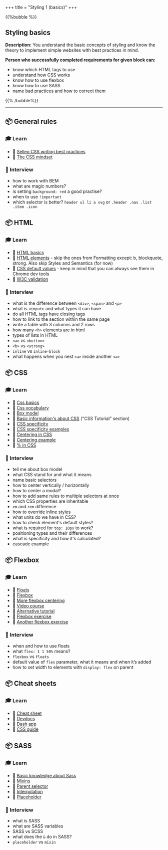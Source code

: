 +++
title = "Styling 1 (basics)"
+++

{{%bubble %}}

## Styling basics

**Description:** You understand the basic concepts of styling and know the theory to implement simple websites with best practices in mind.

**Person who successfully completed requirements for given block can:**

- know which HTML tags to use
- understand how CSS works
- know how to use flexbox
- know how to use SASS
- name bad practices and how to correct them

{{% /bubble%}}

---

## 📦 General rules

### 🎓 Learn

* 📗 [Selleo CSS writing best practices](https://gist.github.com/ArekJanik/0f2a101935aed483782c15f2d5b73273)
* 📗 [The CSS mindset](https://mxb.dev/blog/the-css-mindset/)

### 🎤 Interview

* how to work with BEM
* what are magic numbers?
* is setting `background: red` a good practise?
* when to use `!important`
* which selector is better? `header ul li a svg` or `.header .nav .list .item .icon`

## 📦 HTML

### 🎓 Learn

* 📗 [HTML basics](https://www.w3schools.com/html/html_basic.asp)
* 📗 [HTML elements](https://www.w3schools.com/tags/ref_byfunc.asp) - skip the ones from Formatting except: b, blockquote, strong. Also skip Styles and Semantics (for now)
* 📗 [CSS default values](https://www.w3schools.com/csSref/css_default_values.asp) - keep in mind that you can always see them in Chrome dev tools
* 📗 [W3C validation](https://validator.w3.org/#validate_by_input)

### 🎤 Interview

* what is the difference between `<div>`, `<span>` and `<p>`
* what is `<input>` and what types it can have
* do all HTML tags have closing tags
* how to link to the section within the same page
* write a table with 3 columns and 2 rows
* how many `<h>` elements are in html
* types of lists in HTML
* `<a>` vs `<button>`
* `<b>` vs `<strong>`
* `inline` vs `inline-block`
* what happens when you nest `<a>` inside another `<a>`
  

## 📦 CSS

### 🎓 Learn

* 📗 [Css basics](https://developer.mozilla.org/en/docs/Learn/Getting_started_with_the_web/CSS_basics)
* 📗 [Css vocabulary](http://apps.workflower.fi/vocabs/css/en)
* 📗 [Box model](https://internetingishard.com/html-and-css/css-box-model/)
* 📗 [Basic information's about CSS](https://www.w3schools.com/Css/default.asp) ("CSS Tutorial" section)
* 📗 [CSS specificity](https://css-tricks.com/specifics-on-css-specificity/)
* 📗 [CSS specificity examples](https://specifishity.com/)
* 📗 [Centering in CSS](https://css-tricks.com/centering-css-complete-guide/)
* 📗 [Centering example](https://codepen.io/Zealur/pen/ebNExd)
* 📗 [% in CSS](https://wattenberger.com/blog/css-percents)


### 🎤 Interview

* tell me about box model
* what CSS stand for and what it means
* name basic selectors
* how to center vertically / horizontally
* how to center a modal?
* how to add same rules to multiple selectors at once
* which CSS properties are inheritable
* `em` and `rem` difference
* how to override inline styles
* what units do we have in CSS?
* how to check element's default styles?
* what is required for `top: 10px` to work?
* positioning types and their differences
* what is specificity and how it's calculated?
* cascade example


## 📦 Flexbox

### 🎓 Learn

* 📗 [Floats](https://css-tricks.com/all-about-floats/)
* 📗 [Flexbox](https://css-tricks.com/snippets/css/a-guide-to-flexbox/)
* 📗 [More flexbox centering](https://css-tricks.com/the-peculiar-magic-of-flexbox-and-auto-margins/)
* 📗 [Video course](https://flexbox.io/)
* 📗 [Alternative tutorial](https://medium.freecodecamp.org/the-ultimate-guide-to-flexbox-learning-through-examples-8c90248d4676)
* 📗 [Flexbox exercise](https://flexboxfroggy.com/)
* 📗 [Another flexbox exercise](http://www.flexboxdefense.com/)

### 🎤 Interview

* when and how to use floats
* what `flex: 1 1 50%` means?
* `flexbox` vs `floats`
* default value of `flex` parameter, what it means and when it’s added
* how to set width to elements with `display: flex` on parent


## 📦 Cheat sheets

### 🎓 Learn

* 📗 [Cheat sheet](https://websitesetup.org/html5-cheat-sheet/)
* 📗 [Devdocs](https://devdocs.io/css/)
* 📗 [Dash app](https://kapeli.com/dash)
* 📗 [CSS guide](https://medium.freecodecamp.org/the-css-handbook-a-handy-guide-to-css-for-developers-b56695917d11)


## 📦 SASS

### 🎓 Learn

* 📗 [Basic knowledge about Sass](https://sass-lang.com/guide)	
* 📗 [Mixins](https://scotch.io/tutorials/how-to-use-sass-mixins)
* 📗 [Parent selector](https://sass-lang.com/documentation/style-rules/parent-selector)
* 📗 [Interpolation](https://sass-lang.com/documentation/interpolation)
* 📗 [Placeholder](https://sass-lang.com/documentation/style-rules/placeholder-selectors)

### 🎤 Interview

* what is SASS
* what are SASS variables
* SASS vs SCSS
* what does the `&` do in SASS?
* `placeholder` vs `mixin`
